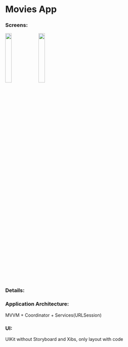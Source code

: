 # Movies App
### Screens: ###

<div>
<img src="https://user-images.githubusercontent.com/109591126/227263847-97201e95-786d-4a60-879e-b9a07c6360a9.png" width=20% height=20%>
<img src="https://user-images.githubusercontent.com/109591126/227263987-6b2eeeb1-9866-4180-b1ec-adc7c9aed0b4.png" width=20% height=20%>
</div>


### Details: ###

### Application Architecture: ###
MVVM + Coordinator + Services(URLSession)
### UI: ###
UIKit without Storyboard and Xibs, only layout with code
